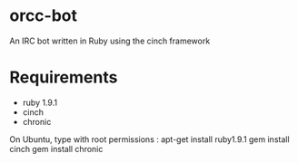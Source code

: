 orcc-bot
========

An IRC bot written in Ruby using the cinch framework

Requirements
========
 * ruby 1.9.1
 * cinch
 * chronic

On Ubuntu, type with root permissions :
apt-get install ruby1.9.1
gem install cinch
gem install chronic
